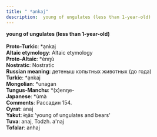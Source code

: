 ```yaml
---
title: " *ạnkaj"
description:  young of ungulates (less than 1-year-old)
---
```

<p data-pagefind-weight="0.5">
<strong> young of ungulates (less than 1-year-old)</strong><br><br>
<strong>Proto-Turkic</strong>:  *ạnkaj<br>
<strong>Altaic etymology</strong>:  Altaic etymology<br>
<strong> Proto-Altaic</strong>:  *ènŋù<br>
<strong>Nostratic</strong>:  Nostratic<br>
<strong>Russian meaning</strong>:  детеныш копытных животных (до года)<br>
<strong>Turkic</strong>:  *ạnkaj<br>
<strong>Mongolian</strong>:  *unagan<br>
<strong>Tungus-Manchu</strong>:  *(x)enŋe-<br>
<strong>Japanese</strong>:  *ùmà<br>
<strong>Comments</strong>:  Рассадин 154.<br>
<strong>Oyrat</strong>:  anaj<br>
<strong>Yakut</strong>:  ɨŋāx 'young of ungulates and bears'<br>
<strong>Tuva</strong>:  anaj, Todzh. a'naj<br>
<strong>Tofalar</strong>:  anhaj<br>

</p>
